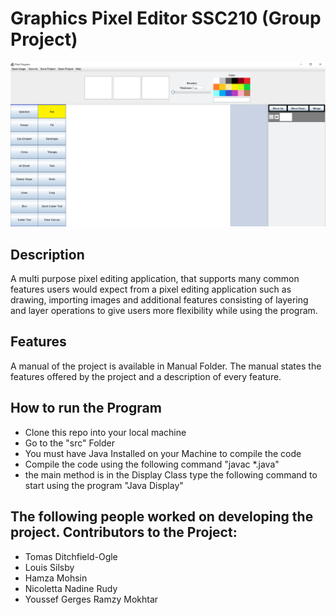 # Graphics Pixel Editor SSC210 (Group Project)
![App Screenshoot](https://github.com/youssef-gerges-ramzy-mokhtar/Graphic-Pixel-Editor/blob/main/screenshots/program.png)

## Description
A multi purpose pixel editing application, that supports many common features users would expect from a pixel editing application such as drawing, importing images and additional features consisting of layering and layer operations to give users more flexibility while using the program.

## Features
A manual of the project is available in Manual Folder. The manual states the features offered by the project and a description of every feature.

## How to run the Program
- Clone this repo into your local machine
- Go to the "src" Folder
- You must have Java Installed on your Machine to compile the code
- Compile the code using the following command "javac *.java"
- the main method is in the Display Class type the following command to start using the program "Java Display"

## The following people worked on developing the project. Contributors to the Project:
- Tomas Ditchfield-Ogle
- Louis Silsby
- Hamza Mohsin
- Nicoletta Nadine Rudy
- Youssef Gerges Ramzy Mokhtar
